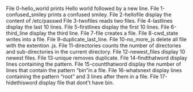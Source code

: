 File 0-hello_world prints Hello world followed by a new line.
File 1-confused_smiley prints a confused smiley.
File 2-hellofile display the content of /etc/passwd
File 3-twofiles reads two files.
File 4-lastlines display the last 10 lines.
File 5-firstlines display the first 10 lines.
File 6-third_line display the third line.
File 7-file creates a file.
File 8-cwd_state writes into a file.
File 9-duplicate_last_line.
File 10-no_more_js delete all file with the extention .js.
File 11-directories  counts the number of directories and sub-directories in the current directory.
File 12-newest_files display 10 newest files.
File 13-unique removes duplicate.
File 14-findthatword display lines containing the pattern.
File 15-countthatword display the number of lines that contain the pattern “bin”in a file.
File 16-whatsnext display lines containing the pattern “root” and 3 lines after them in a file.
File 17-hidethisword display file that dont't have bin.
